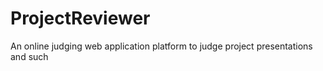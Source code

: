 # ProjectReviewer
An online judging web application platform to judge project presentations and such
